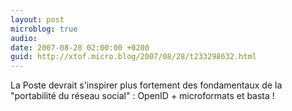 ```yaml
---
layout: post
microblog: true
audio: 
date: 2007-08-28 02:00:00 +0200
guid: http://xtof.micro.blog/2007/08/28/t233298632.html
---
```

La Poste devrait s'inspirer plus fortement des fondamentaux de la "portabilité du réseau social" : OpenID + microformats et basta !
